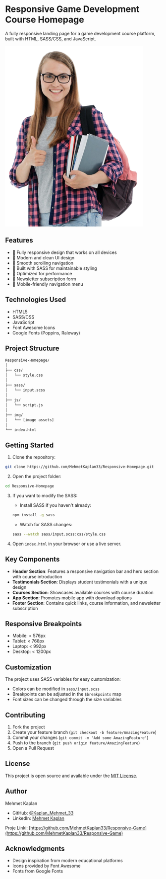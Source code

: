 # Responsive Game Development Course Homepage

A fully responsive landing page for a game development course platform, built with HTML, SASS/CSS, and JavaScript.

![Project Preview](img/hero-image%201.png)

## Features

- 📱 Fully responsive design that works on all devices
- 🎨 Modern and clean UI design
- 🔄 Smooth scrolling navigation
- 💅 Built with SASS for maintainable styling
- 🎯 Optimized for performance
- 📧 Newsletter subscription form
- 📱 Mobile-friendly navigation menu

## Technologies Used

- HTML5
- SASS/CSS
- JavaScript
- Font Awesome Icons
- Google Fonts (Poppins, Raleway)

## Project Structure

```
Responsive-Homepage/
│
├── css/
│   └── style.css
│
├── sass/
│   └── input.scss
│
├── js/
│   └── script.js
│
├── img/
│   └── [image assets]
│
└── index.html
```

## Getting Started

1. Clone the repository:
```bash
git clone https://github.com/MehmetKaplan33/Responsive-Homepage.git
```

2. Open the project folder:
```bash
cd Responsive-Homepage
```

3. If you want to modify the SASS:
   - Install SASS if you haven't already:
   ```bash
   npm install -g sass
   ```
   - Watch for SASS changes:
   ```bash
   sass --watch sass/input.scss:css/style.css
   ```

4. Open `index.html` in your browser or use a live server.

## Key Components

- **Header Section**: Features a responsive navigation bar and hero section with course introduction
- **Testimonials Section**: Displays student testimonials with a unique design
- **Courses Section**: Showcases available courses with course duration
- **App Section**: Promotes mobile app with download options
- **Footer Section**: Contains quick links, course information, and newsletter subscription

## Responsive Breakpoints

- Mobile: < 576px
- Tablet: < 768px
- Laptop: < 992px
- Desktop: < 1200px

## Customization

The project uses SASS variables for easy customization:

- Colors can be modified in `sass/input.scss`
- Breakpoints can be adjusted in the `$breakpoints` map
- Font sizes can be changed through the size variables

## Contributing

1. Fork the project
2. Create your feature branch (`git checkout -b feature/AmazingFeature`)
3. Commit your changes (`git commit -m 'Add some AmazingFeature'`)
4. Push to the branch (`git push origin feature/AmazingFeature`)
5. Open a Pull Request

## License

This project is open source and available under the [MIT License](LICENSE).

## Author

Mehmet Kaplan

- GitHub: [@Kaplan_Mehmet_33]([https://github.com/mehmetkaplan](https://github.com/MehmetKaplan33))
- LinkedIn: [Mehmet Kaplan](https://www.linkedin.com/in/mehmet-kaplan-601013294/)

Proje Linki: [https://github.com/MehmetKaplan33/Responsive-Game](https://github.com/MehmetKaplan33/Responsive-Game)

## Acknowledgments

- Design inspiration from modern educational platforms
- Icons provided by Font Awesome
- Fonts from Google Fonts
